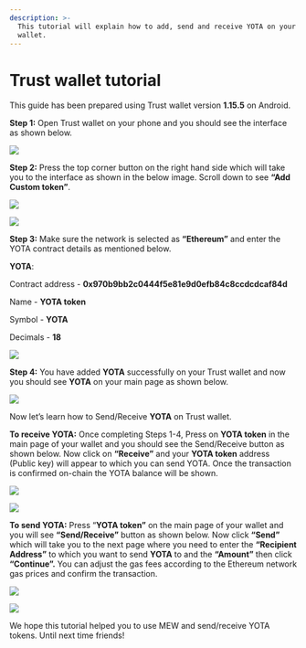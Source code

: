 ```yaml
---
description: >-
  This tutorial will explain how to add, send and receive YOTA on your Trust
  wallet.
---
```


# Trust wallet tutorial

This guide has been prepared using Trust wallet version **1.15.5** on Android. 

**Step 1:** Open Trust wallet on your phone and you should see the interface as shown below. 

![](../.gitbook/assets/0.jpeg)

**Step 2:** Press the top corner button on the right hand side which will take you to the interface as shown in the below image. Scroll down to see **“Add Custom token”**.

![](../.gitbook/assets/2-1.jpg)

![](../.gitbook/assets/2-2.jpg)

**Step 3:** Make sure the network is selected as **“Ethereum”** and enter the YOTA contract details as mentioned below.

**YOTA**:

Contract address - **0x970b9bb2c0444f5e81e9d0efb84c8ccdcdcaf84d**

Name - **YOTA token**

Symbol - **YOTA**

Decimals - **18**

![](../.gitbook/assets/3%20%281%29.jpeg)

**Step 4:** You have added **YOTA** successfully on your Trust wallet and now you should see **YOTA** on your main page as shown below.

![](../.gitbook/assets/4-1.jpg)

Now let’s learn how to Send/Receive **YOTA** on Trust wallet.

**To receive YOTA:** Once completing Steps 1-4, Press on **YOTA token** in the main page of your wallet and you should see the Send/Receive button as shown below. Now click on **“Receive”** and your **YOTA token** address \(Public key\) will appear to which you can send YOTA. Once the transaction is confirmed on-chain the YOTA balance will be shown.

![](../.gitbook/assets/5-1.jpg)

![](../.gitbook/assets/5-2.jpg)

**To send YOTA:** Press “**YOTA token”** on the main page of your wallet and you will see **“Send/Receive”** button as shown below. Now click **“Send”** which will take you to the next page where you need to enter the **“Recipient Address”** to which you want to send **YOTA** to and the **“Amount”** then click **“Continue”.** You can adjust the gas fees according to the Ethereum network gas prices and confirm the transaction.

![](../.gitbook/assets/6-1.jpg)

![](../.gitbook/assets/6-2.jpg)

We hope this tutorial helped you to use MEW and send/receive YOTA tokens. Until next time friends!

